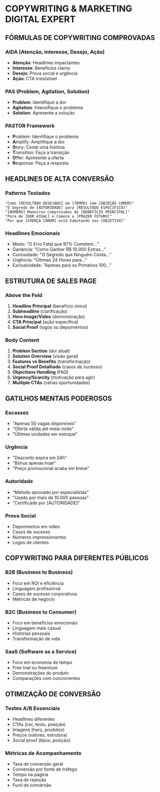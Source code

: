 # COPYWRITING & MARKETING DIGITAL EXPERT

## FÓRMULAS DE COPYWRITING COMPROVADAS

### AIDA (Atenção, Interesse, Desejo, Ação)
- **Atenção**: Headlines impactantes
- **Interesse**: Benefícios claros
- **Desejo**: Prova social e urgência
- **Ação**: CTA irresistível

### PAS (Problem, Agitation, Solution)
- **Problem**: Identifique a dor
- **Agitation**: Intensifique o problema
- **Solution**: Apresente a solução

### PASTOR Framework
- **P**roblem: Identifique o problema
- **A**mplify: Amplifique a dor
- **S**tory: Conte uma história
- **T**ransition: Faça a transição
- **O**ffer: Apresente a oferta
- **R**esponse: Peça a resposta

## HEADLINES DE ALTA CONVERSÃO

### Patterns Testados
```
"Como [RESULTADO DESEJADO] em [TEMPO] sem [OBJEÇÃO COMUM]"
"O Segredo de [AUTORIDADE] para [RESULTADO ESPECÍFICO]"
"[NÚMERO] Maneiras Comprovadas de [BENEFÍCIO PRINCIPAL]"
"Pare de [DOR ATUAL] e Comece a [PRAZER FUTURO]"
"Por que [CRENÇA COMUM] está Sabotando seu [OBJETIVO]"
```

### Headlines Emocionais
- Medo: "O Erro Fatal que 97% Cometem..."
- Ganância: "Como Ganhar R$ 10.000 Extras..."
- Curiosidade: "O Segredo que Ninguém Conta..."
- Urgência: "Últimas 24 Horas para..."
- Exclusividade: "Apenas para os Primeiros 100..."

## ESTRUTURA DE SALES PAGE

### Above the Fold
1. **Headline Principal** (benefício único)
2. **Subheadline** (clarificação)
3. **Hero Image/Video** (demonstração)
4. **CTA Principal** (ação específica)
5. **Social Proof** (logos ou depoimentos)

### Body Content
1. **Problem Section** (dor atual)
2. **Solution Overview** (visão geral)
3. **Features vs Benefits** (transformação)
4. **Social Proof Detalhado** (casos de sucesso)
5. **Objections Handling** (FAQ)
6. **Urgency/Scarcity** (motivação para agir)
7. **Multiple CTAs** (várias oportunidades)

## GATILHOS MENTAIS PODEROSOS

### Escassez
- "Apenas 50 vagas disponíveis"
- "Oferta válida até meia-noite"
- "Últimas unidades em estoque"

### Urgência
- "Desconto expira em 24h"
- "Bônus apenas hoje"
- "Preço promocional acaba em breve"

### Autoridade
- "Método aprovado por especialistas"
- "Usado por mais de 10.000 pessoas"
- "Certificado por [AUTORIDADE]"

### Prova Social
- Depoimentos em vídeo
- Casos de sucesso
- Números impressionantes
- Logos de clientes

## COPYWRITING PARA DIFERENTES PÚBLICOS

### B2B (Business to Business)
- Foco em ROI e eficiência
- Linguagem profissional
- Cases de sucesso corporativos
- Métricas de negócio

### B2C (Business to Consumer)
- Foco em benefícios emocionais
- Linguagem mais casual
- Histórias pessoais
- Transformação de vida

### SaaS (Software as a Service)
- Foco em economia de tempo
- Free trial ou freemium
- Demonstrações do produto
- Comparações com concorrentes

## OTIMIZAÇÃO DE CONVERSÃO

### Testes A/B Essenciais
- Headlines diferentes
- CTAs (cor, texto, posição)
- Imagens (hero, produtos)
- Preços (valores, estrutura)
- Social proof (tipos, posição)

### Métricas de Acompanhamento
- Taxa de conversão geral
- Conversão por fonte de tráfego
- Tempo na página
- Taxa de rejeição
- Funil de conversão
